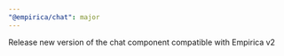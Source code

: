 ```yaml
---
"@empirica/chat": major
---
```


Release new version of the chat component compatible with Empirica v2
